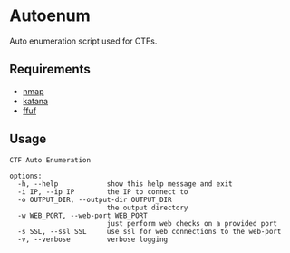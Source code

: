 # Autoenum

Auto enumeration script used for CTFs.

## Requirements

- [nmap](https://nmap.org/)
- [katana](https://github.com/projectdiscovery/katana)
- [ffuf](https://github.com/ffuf/ffuf)

## Usage
```
CTF Auto Enumeration

options:
  -h, --help            show this help message and exit
  -i IP, --ip IP        the IP to connect to
  -o OUTPUT_DIR, --output-dir OUTPUT_DIR
                        the output directory
  -w WEB_PORT, --web-port WEB_PORT
                        just perform web checks on a provided port
  -s SSL, --ssl SSL     use ssl for web connections to the web-port
  -v, --verbose         verbose logging
```